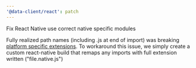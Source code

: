 ```yaml
---
'@data-client/react': patch
---
```


Fix React Native use correct native specific modules

Fully realized path names (including .js at end of import)
was breaking [platform specific extensions](https://docs.expo.dev/router/advanced/platform-specific-modules/#platform-specific-extensions). To workaround this issue, we
simply create a custom react-native build that remaps any
imports with full extension written ("file.native.js")